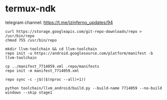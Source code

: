# termux-ndk

telegram channel: https://t.me/jzinferno_updates/94

    curl https://storage.googleapis.com/git-repo-downloads/repo > /usr/bin/repo
    chmod 755 /usr/bin/repo

    mkdir llvm-toolchain && cd llvm-toolchain
    repo init -u https://android.googlesource.com/platform/manifest -b llvm-toolchain

    cp ../manifest_7714059.xml .repo/manifests
    repo init -m manifest_7714059.xml

    repo sync -c -j$(($(nproc --all)+1))

    python toolchain/llvm_android/build.py --build-name 7714059 --no-build windows --skip stage1
